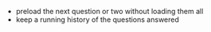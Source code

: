 * preload the next question or two without loading them all
* keep a running history of the questions answered

